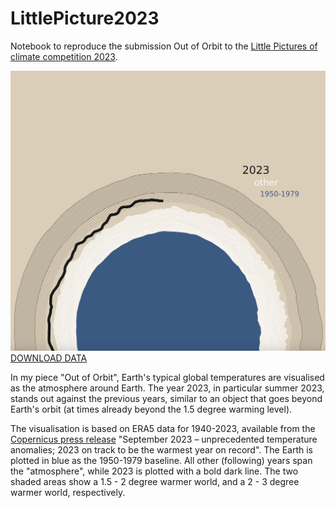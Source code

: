 # LittlePicture2023
Notebook to reproduce the submission Out of Orbit to the [Little Pictures of climate competition 2023](https://climate.esa.int/en/littlepicturescompetition/).

![Out of Orbit](LittlePicture_OutOfOrbit.jpg)
[DOWNLOAD DATA](https://climate.copernicus.eu/sites/default/files/custom-uploads/Page%20Uploads/September%2023%20CB/PR/era5_daily_series_2t_global_1940-2023.csv)

In my piece "Out of Orbit", Earth's typical global temperatures are visualised as the atmosphere around Earth. The year 2023, in particular summer 2023, stands out against the previous years, similar to an object that goes beyond Earth's orbit (at times already beyond the 1.5 degree warming level).

The visualisation is based on ERA5 data for 1940-2023, available from the [Copernicus press release](https://climate.copernicus.eu/copernicus-september-2023-unprecedented-temperature-anomalies) "September 2023 – unprecedented temperature anomalies; 2023 on track to be the warmest year on record". The Earth is plotted in blue as the 1950-1979 baseline. All other (following) years span the "atmosphere", while 2023 is plotted with a bold dark line. The two shaded areas show a 1.5 - 2 degree warmer world, and a 2 - 3 degree warmer world, respectively.
